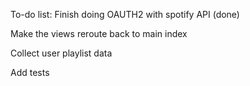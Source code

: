 To-do list:
  Finish doing OAUTH2 with spotify API (done)
  
  Make the views reroute back to main index
  
  Collect user playlist data
  
  Add tests
  
